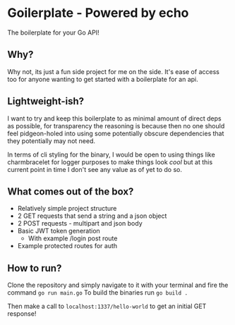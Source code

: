 # Goilerplate - Powered by echo

The boilerplate for your Go API!

## Why?

Why not, its just a fun side project for me on the side. It's ease of access too for anyone wanting to get started with a boilerplate for an api.

## Lightweight-ish?

I want to try and keep this boilerplate to as minimal amount of direct deps as possible, for transparency the reasoning is because then no one should feel pidgeon-holed into using some potentially obscure dependencies that they potentially may not need.

In terms of cli styling for the binary, I would be open to using things like charmbracelet for logger purposes to make things look _cool_ but at this current point in time I don't see any value as of yet to do so.

## What comes out of the box?

- Relatively simple project structure
- 2 GET requests that send a string and a json object
- 2 POST requests - multipart and json body
- Basic JWT token generation
  - With example /login post route
- Example protected routes for auth

## How to run?

Clone the repository and simply navigate to it with your terminal and fire the command `go run main.go`
To build the binaries run `go build .`

Then make a call to `localhost:1337/hello-world` to get an initial GET response!
